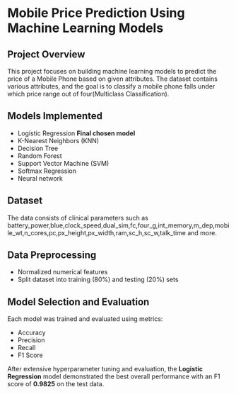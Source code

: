 # Mobile Price Prediction Using Machine Learning Models

## Project Overview
This project focuses on building machine learning models to predict the price of a Mobile Phone based on given attributes. The dataset contains various attributes, and the goal is to classify a mobile phone falls under which price range out of four(Multiclass Classification).

## Models Implemented
- Logistic Regression **Final chosen model**
- K-Nearest Neighbors (KNN)
- Decision Tree
- Random Forest 
- Support Vector Machine (SVM)
- Softmax Regression
- Neural network

## Dataset
The data consists of clinical parameters such as battery_power,blue,clock_speed,dual_sim,fc,four_g,int_memory,m_dep,mobile_wt,n_cores,pc,px_height,px_width,ram,sc_h,sc_w,talk_time and more.

## Data Preprocessing
- Normalized numerical features
- Split dataset into training (80%) and testing (20%) sets

## Model Selection and Evaluation
Each model was trained and evaluated using metrics:
- Accuracy
- Precision
- Recall
- F1 Score

After extensive hyperparameter tuning and evaluation, the **Logistic Regression** model demonstrated the best overall performance with an F1 score of **0.9825** on the test data.
